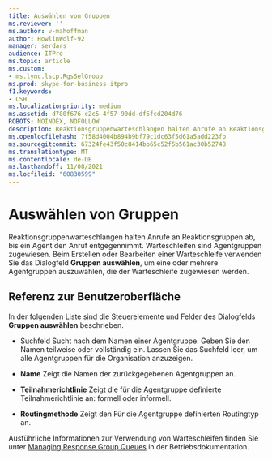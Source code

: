 ```yaml
---
title: Auswählen von Gruppen
ms.reviewer: ''
ms.author: v-mahoffman
author: HowlinWolf-92
manager: serdars
audience: ITPro
ms.topic: article
ms.custom:
- ms.lync.lscp.RgsSelGroup
ms.prod: skype-for-business-itpro
f1.keywords:
- CSH
ms.localizationpriority: medium
ms.assetid: d780f676-c2c5-4f57-90dd-df5fcd204d76
ROBOTS: NOINDEX, NOFOLLOW
description: Reaktionsgruppenwarteschlangen halten Anrufe an Reaktionsgruppen ab, bis ein Agent den Anruf entgegennimmt. Warteschleifen sind Agentgruppen zugewiesen. Beim Erstellen oder Bearbeiten einer Warteschleife verwenden Sie das Dialogfeld Gruppen auswählen, um eine oder mehrere Agentgruppen auszuwählen, die der Warteschleife zugewiesen werden.
ms.openlocfilehash: 7f58d4004b894b9bf79c1dc63f5d61a5add223fb
ms.sourcegitcommit: 67324fe43f50c8414bb65c52f5b561ac30b52748
ms.translationtype: MT
ms.contentlocale: de-DE
ms.lasthandoff: 11/08/2021
ms.locfileid: "60830599"
---
```

# <a name="select-groups"></a>Auswählen von Gruppen

Reaktionsgruppenwarteschlangen halten Anrufe an Reaktionsgruppen ab, bis ein Agent den Anruf entgegennimmt. Warteschleifen sind Agentgruppen zugewiesen. Beim Erstellen oder Bearbeiten einer Warteschleife verwenden Sie das Dialogfeld **Gruppen auswählen**, um eine oder mehrere Agentgruppen auszuwählen, die der Warteschleife zugewiesen werden.

## <a name="ui-reference"></a>Referenz zur Benutzeroberfläche

In der folgenden Liste sind die Steuerelemente und Felder des Dialogfelds **Gruppen auswählen** beschrieben.

- Suchfeld Sucht nach dem Namen einer Agentgruppe. Geben Sie den Namen teilweise oder vollständig ein. Lassen Sie das Suchfeld leer, um alle Agentgruppen für die Organisation anzuzeigen.

- **Name** Zeigt die Namen der zurückgegebenen Agentgruppen an.

- **Teilnahmerichtlinie** Zeigt die für die Agentgruppe definierte Teilnahmerichtlinie an: formell oder informell.

- **Routingmethode** Zeigt den Für die Agentgruppe definierten Routingtyp an.

Ausführliche Informationen zur Verwendung von Warteschleifen finden Sie unter [Managing Response Group Queues](/previous-versions/office/lync-server-2013/lync-server-2013-managing-response-group-queues) in der Betriebsdokumentation.